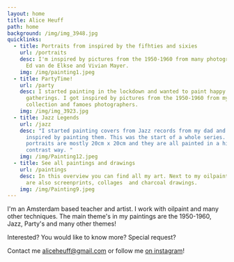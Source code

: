 ```yaml
---
layout: home
title: Alice Heuff
path: home
background: /img/img_3948.jpg
quicklinks:
  - title: Portraits from inspired by the fifhties and sixies
    url: /portraits
    desc: I'm inspired by pictures from the 1950-1960 from many photographers like
      Ed van de Elkse and Vivian Mayer.
    img: /img/painting1.jpeg
  - title: PartyTime!
    url: /party
    desc: I started painting in the lockdown and wanted to paint happy and funny
      gatherings. I got inspired by pictures from the 1950-1960 from my personal
      collection and famoes photographers.
    img: /img/img_3923.jpg
  - title: Jazz Legends
    url: /jazz
    desc: "I started painting covers from Jazz records from my dad and got really
      inspired by painting them. This was the start of a whole series. The
      portraits are mostly 20cm x 20cm and they are all painted in a highly
      contrast way. "
    img: /img/Painting12.jpeg
  - title: See all paintings and drawings
    url: /paintings
    desc: In this overview you can find all my art. Next to my oilpaintings there
      are also screenprints, collages  and charcoal drawings.
    img: /img/Painting9.jpeg
---
```

I'm an Amsterdam based teacher and artist. I work with oilpaint and many other techniques. The main theme's in my paintings are the 1950-1960, Jazz,  Party's and many other themes! 

Interested? You would like to know more? Special request?

Contact me [aliceheuff@gmail.com](aliceheuff@gmail.com) or follow me [on instagram](https://www.instagram.com/alice_heuff/)!